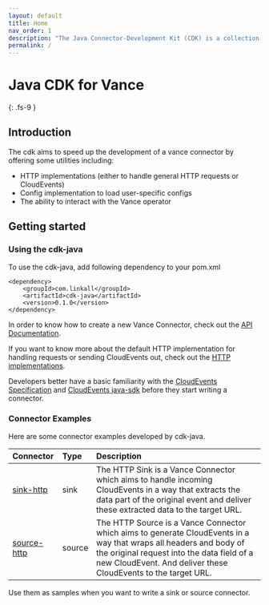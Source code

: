 ```yaml
---
layout: default
title: Home
nav_order: 1
description: "The Java Connector-Development Kit (CDK) is a collection of Java packages to help you to build a new [Vance Connector][vc] in minutes."
permalink: /
---
```


# Java CDK for Vance
{: .fs-9 }

## Introduction

The cdk aims to speed up the development of a vance connector by offering some utilities including:
- HTTP implementations (either to handle general HTTP requests or CloudEvents)
- Config implementation to load user-specific configs
- The ability to interact with the Vance operator

## Getting started

### Using the cdk-java

To use the cdk-java, add following dependency to your pom.xml

```
<dependency>
    <groupId>com.linkall</groupId>
    <artifactId>cdk-java</artifactId>
    <version>0.1.0</version>
</dependency>
```

In order to know how to create a new Vance Connector, check out the [API Documentation][api].

If you want to know more about the default HTTP implementation for handling requests or sending CloudEvents out, check out the 
[HTTP implementations][http].

Developers better have a basic familiarity with the [CloudEvents Specification][ce] and [CloudEvents java-sdk][ce-sdk] before they start writing a connector.

### Connector Examples

Here are some connector examples developed by cdk-java.

| Connector         | Type          | Description |
|:-------------|:------------------|:------|
| [sink-http]    | sink | The HTTP Sink is a Vance Connector which aims to handle incoming CloudEvents in a way that extracts the data part of the original event and deliver these extracted data to the target URL.  |
| [source-http] | source   | The HTTP Source is a Vance Connector which aims to generate CloudEvents in a way that wraps all headers and body of the original request into the data field of a new CloudEvent. And deliver these CloudEvents to the target URL.  |

Use them as samples when you want to write a sink or source connector.

[vc]: https://github.com/linkall-labs/vance-docs/blob/main/docs/concept.md
[api]: https://linkall-labs.github.io/cdk-java/api.html
[http]: https://linkall-labs.github.io/cdk-java/http.html
[sink-http]: https://github.com/linkall-labs/vance/tree/main/connectors/sink-http
[source-http]: https://github.com/linkall-labs/vance/tree/main/connectors/source-http
[ce]: https://github.com/cloudevents/spec
[ce-sdk]: https://github.com/cloudevents/sdk-java